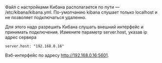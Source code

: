 Файл с настройками Кибана располагается по пути — /etc/kibana/kibana.yml.
По-умолчанию kibana слушает только localhost и не позволяет подключаться удаленно.

Для этого надо разрешить Кибана слушать внешний интерфейс и принимать подключения.
Измените параметр server.host, указав ip адрес сервера
   
    server.host: "192.168.0.16"
    
Вэб-интерфейс по адресу http://192.168.0.16:5601.
